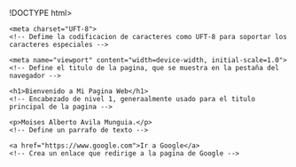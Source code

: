 !DOCTYPE html>

<html lang="es">

<head>
    <meta name="author" content="Moises Alberto">
    <meta name="description" content="es una pagina para">
    <meta name="keybords" content="3c,quimico">
    <link rel="Stylesheedt" href="estilos.css">

    <meta charset="UFT-8">
    <!-- Defime la codificacion de caracteres como UFT-8 para soportar los caracteres especiales -->

    <meta name="viewport" content="width=device-width, initial-scale=1.0">
    <!-- Define el titulo de la pagina, que se muestra en la pestaña del navegador --> 
</head>

<body>

    <h1>Bienvenido a Mi Pagina Web</h1>
    <!-- Encabezado de nivel 1, generaalmente usado para el titulo principal de la pagina -->

    <p>Moises Alberto Avila Munguia.</p>
    <!-- Define un parrafo de texto -->

    <a href="https://www.google.com">Ir a Google</a>
    <!-- Crea un enlace que redirige a la pagina de Google -->
</body>

</html>
